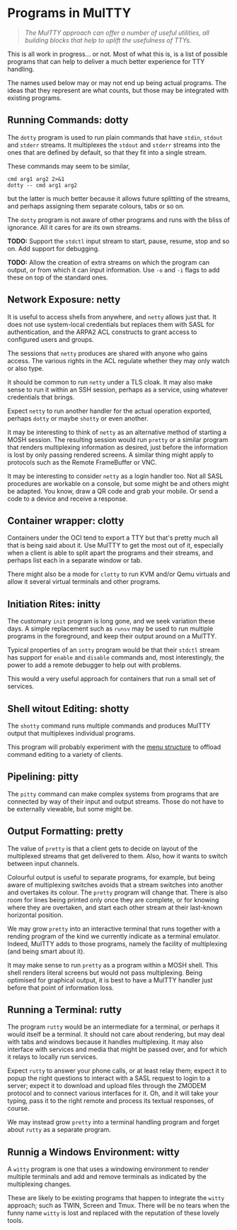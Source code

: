 # Programs in MulTTY

> *The MulTTY approach can offer a number of
> useful utilities, all building blocks that
> help to uplift the usefulness of TTYs.*

This is all work in progress... or not.
Most of what this is, is a list of possible
programs that can help to deliver a much
better experience for TTY handling.

The names used below may or may not end up
being actual programs.  The ideas that they
represent are what counts, but those may be
integrated with existing programs.


## Running Commands: dotty

The `dotty` program is used to run plain commands
that have `stdin`, `stdout` and `stderr`
streams.  It multiplexes the `stdout` and
`stderr` streams into the ones that are
defined by default, so that they fit into a
single stream.

These commands may seem to be similar,

```
cmd arg1 arg2 2>&1
dotty -- cmd arg1 arg2
```

but the latter is much better because it allows
future splitting of the streams, and perhaps
assigning them separate colours, tabs or so on.

The `dotty` program is not aware of other
programs and runs with the bliss of ignorance.
All it cares for are its own streams.


**TODO:** Support the `stdctl` input stream
to start, pause, resume, stop and so on.  Add
support for debugging.

**TODO:** Allow the creation of extra streams
on which the program can output, or from which
it can input information.  Use `-o` and `-i`
flags to add these on top of the standard ones.


## Network Exposure: netty

It is useful to access shells from anywhere,
and `netty` allows just that.  It does not
use system-local credentials but replaces
them with SASL for authentication, and the
ARPA2 ACL constructs to grant access to
configured users and groups.

The sessions that `netty` produces are shared
with anyone who gains access.  The various
rights in the ACL regulate whether they may
only watch or also type.

It should be common to run `netty` under a
TLS cloak.  It may also make sense to run it
within an SSH session, perhaps as a service,
using whatever credentials that brings.

Expect `netty` to run another handler for
the actual operation exported, perhaps `dotty`
or maybe `shotty` or even another.

It may be interesting to think of `netty`
as an alternative method of starting a MOSH
session.  The resulting session would run
`pretty` or a similar program that renders
multiplexing information as desired, just
before the information is lost by only
passing rendered screens.  A similar thing
might apply to protocols such as the Remote
FrameBuffer or VNC.

It may be interesting to consider `netty` as
a login handler too.  Not all SASL procedures
are workable on a console, but some might be
and others might be adapted.  You know, draw
a QR code and grab your mobile.  Or send a
code to a device and receive a response.


## Container wrapper: clotty

Containers under the OCI tend to export a
TTY but that's pretty much all that is being
said about it.  Use MulTTY to get the most out
of it, especially when a client is able to
split apart the programs and their streams,
and perhaps list each in a separate window
or tab.

There might also be a mode for `clotty` to
run KVM and/or Qemu virtuals and allow it
several virtual terminals and other programs.


## Initiation Rites: initty

The customary `init` program is long gone,
and we seek variation these days.  A simple
replacement such as `runsv` may be used to
run multiple programs in the foreground, and
keep their output around on a MulTTY.

Typical properties of an `intty` program
would be that their `stdctl` stream has
support for `enable` and `disable` commands
and, most interestingly, the power to add a
remote debugger to help out with problems.

This would a very useful approach for containers
that run a small set of services.


## Shell witout Editing: shotty

The `shotty` command runs multiple commands
and produces MulTTY output that multiplexes
individual programs.

This program will probably experiment with
the [menu structure](MENU.MD) to offload
command editing to a variety of clients.


## Pipelining: pitty

The `pitty` command can make complex systems
from programs that are connected by way of
their input and output streams.  Those do not
have to be externally viewable, but some might
be.


## Output Formatting: pretty

The value of `pretty` is that a client gets
to decide on layout of the multiplexed streams
that get delivered to them.  Also, how it wants
to switch between input channels.

Colourful output is useful to separate programs,
for example, but being aware of multiplexing
switches avoids that a stream switches into another
and overtakes its colour.  The `pretty` program
will change that.  There is also room for lines
being printed only once they are complete, or
for knowing where they are overtaken, and start
each other stream at their last-known horizontal
position.

We may grow `pretty` into an interactive terminal
that runs together with a rending program of the
kind we currently indicate as a terminal emulator.
Indeed, MulTTY adds to those programs, namely the
facility of multiplexing (and being smart about it).

It may make sense to run `pretty` as a program
within a MOSH shell.  This shell renders literal
screens but would not pass multiplexing.  Being
optimised for graphical output, it is best to
have a MulTTY handler just before that point of
information loss.


## Running a Terminal: rutty

The program `rutty` would be an intermediate
for a terminal, or perhaps it would itself be
a terminal.  It should not care about rendering,
but may deal with tabs and windows because it
handles multiplexing.  It may also interface with
services and media that might be passed over, and
for which it relays to locally run services.

Expect `rutty` to answer your phone calls, or
at least relay them; expect it to popup the
right questions to interact with a SASL request
to login to a server; expect it to download and
upload files through the ZMODEM protocol and to
connect various interfaces for it.  Oh, and it
will take your typing, pass it to the right
remote and process its textual responses, of
course.

We may instead grow `pretty` into a terminal
handling program and forget about `rutty` as
a separate program.


## Runnig a Windows Environment: witty

A `witty` program is one that uses a windowing
environment to render multiple terminals and
add and remove terminals as indicated by the
multiplexing changes.

These are likely to be existing programs that
happen to integrate the `witty` approach; such
as TWIN, Screen and Tmux.  There will be no
tears when the funny name `witty` is lost and
replaced with the reputation of these lovely
tools.

